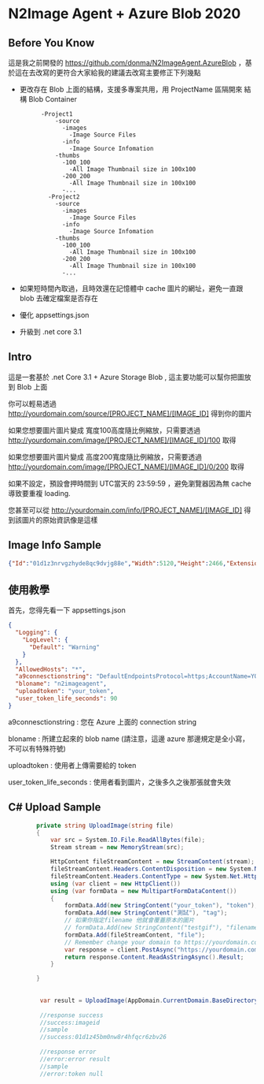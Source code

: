 ﻿# N2Image Agent + Azure Blob 2020

Before You Know
----
這是我之前開發的 https://github.com/donma/N2ImageAgent.AzureBlob ，基於這在去改寫的更符合大家給我的建議去改寫主要修正下列幾點

* 更改存在 Blob 上面的結構，支援多專案共用，用 ProjectName 區隔開來
  結構 Blob Container
  ```
        -Project1
            -source
              -images
                -Image Source Files
              -info
                -Image Source Infomation
            -thumbs
              -100_100
                -All Image Thumbnail size in 100x100
              -200_200
                -All Image Thumbnail size in 100x100
              -...
          -Project2
            -source
              -images
                -Image Source Files
              -info
                -Image Source Infomation
            -thumbs
              -100_100
                -All Image Thumbnail size in 100x100
              -200_200
                -All Image Thumbnail size in 100x100
              -...
   ```           

* 如果短時間內取過，且時效還在記憶體中 cache 圖片的網址，避免一直跟 blob 去確定檔案是否存在
* 優化 appsettings.json
* 升級到 .net core 3.1

Intro
----
這是一套基於 .net Core 3.1 + Azure Storage Blob , 這主要功能可以幫你把圖放到 Blob 上面 

你可以輕易透過 http://yourdomain.com/source/[PROJECT_NAME]/[IMAGE_ID] 得到你的圖片

如果您想要圖片圖片變成 寬度100高度隨比例縮放，只需要透過 http://yourdomain.com/image/[PROJECT_NAME]/[IMAGE_ID]/100 取得

如果您想要圖片圖片變成 高度200寬度隨比例縮放，只需要透過 http://yourdomain.com/image/[PROJECT_NAME]/[IMAGE_ID]/0/200 取得

如果不設定，預設會押時間到 UTC當天的 23:59:59 ，避免瀏覽器因為無 cache 導致要重複 loading.

您甚至可以從 http://yourdomain.com/info/[PROJECT_NAME]/[IMAGE_ID] 得到該圖片的原始資訊像是這樣


Image Info Sample
----
```json
{"Id":"01d1z3nrvgzhyde8qc9dvjg88e","Width":5120,"Height":2466,"Extension":"jpeg","Tag":"測試"}
```

使用教學
----
首先，您得先看一下 appsettings.json

```json
{
  "Logging": {
    "LogLevel": {
      "Default": "Warning"
    }
  },
  "AllowedHosts": "*",
  "a9connesctionstring": "DefaultEndpointsProtocol=https;AccountName=YOUR_ACCOUNT_NAME;AccountKey=YOUR_ACCOUNT_KEY;EndpointSuffix=core.windows.net",
  "bloname": "n2imageagent",
  "uploadtoken": "your_token",
  "user_token_life_seconds": 90
}

```
a9connesctionstring : 您在 Azure 上面的 connection string 

bloname : 所建立起來的 blob name (請注意，這邊 azure 那邊規定是全小寫，不可以有特殊符號)

uploadtoken :  使用者上傳需要給的 token

user_token_life_seconds : 使用者看到圖片，之後多久之後那張就會失效 

C# Upload Sample
----
```C#
        private string UploadImage(string file)
        {
            var src = System.IO.File.ReadAllBytes(file);
            Stream stream = new MemoryStream(src);

            HttpContent fileStreamContent = new StreamContent(stream);
            fileStreamContent.Headers.ContentDisposition = new System.Net.Http.Headers.ContentDispositionHeaderValue("form-data") { Name = "file", FileName = "xxx.jpg" };
            fileStreamContent.Headers.ContentType = new System.Net.Http.Headers.MediaTypeHeaderValue("application/octet-stream");
            using (var client = new HttpClient())
            using (var formData = new MultipartFormDataContent())
            {
                formData.Add(new StringContent("your_token"), "token");
                formData.Add(new StringContent("測試"), "tag");
                // 如果你指定filename 他就會覆蓋原本的圖片
                // formData.Add(new StringContent("testgif"), "filename");
                formData.Add(fileStreamContent, "file");
                // Remember change your domain to https://yourdomain.com/api/upload to upload image.
                var response = client.PostAsync("https://yourdomain.com/api/upload", formData).Result;
                return response.Content.ReadAsStringAsync().Result;
            }

        }
        
        
         var result = UploadImage(AppDomain.CurrentDomain.BaseDirectory + "iphone7.jpg");
         
         //response success 
         //success:imageid
         //sample
         //success:01d1z45bm0nw8r4hfqcr6zbv26
         
         //response error
         //error:error result
         //sample
         //error:token null
```




